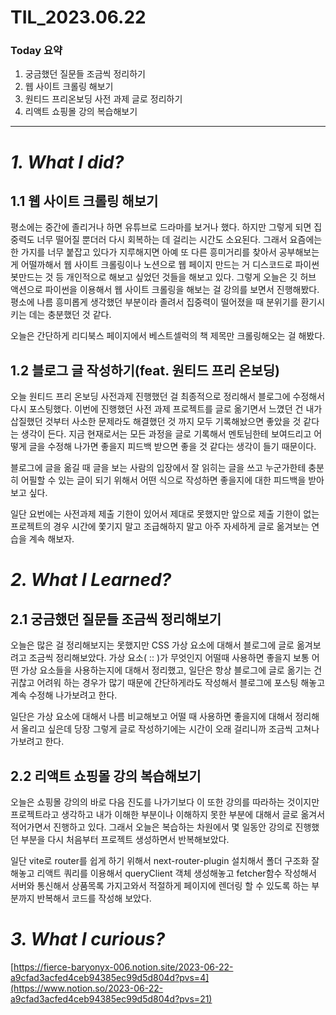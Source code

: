 # TIL_2023.06.22

### Today 요약

1. 궁금했던 질문들 조금씩 정리하기
2. 웹 사이트 크롤링 해보기
3. 원티드 프리온보딩 사전 과제 글로 정리하기
4. 리액트 쇼핑몰 강의 복습해보기

---

# **_1. What I did?_**

## 1.1 웹 사이트 크롤링 해보기

평소에는 중간에 졸리거나 하면 유튜브로 드라마를 보거나 했다. 하지만 그렇게 되면 집중력도 너무 떨어질 뿐더러 다시 회복하는 데 걸리는 시간도 소요된다. 그래서 요즘에는 한 가지를 너무 붙잡고 있다가 지루해지면 아예 또 다른 흥미거리를 찾아서 공부해보는 게 어떨까해서 웹 사이트 크롤링이나 노션으로 웹 페이지 만드는 거 디스코드로 파이썬 봇만드는 것 등 개인적으로 해보고 싶었던 것들을 해보고 있다. 그렇게 오늘은 깃 허브 액션으로 파이썬을 이용해서 웹 사이트 크롤링을 해보는 걸 강의를 보면서 진행해봤다. 평소에 나름 흥미롭게 생각했던 부분이라 졸려서 집중력이 떨어졌을 때 분위기를 환기시키는 데는 충분했던 것 같다.

오늘은 간단하게 리디북스 페이지에서 베스트셀럭의 책 제목만 크롤링해오는 걸 해봤다.

## 1.2 블로그 글 작성하기(feat. 원티드 프리 온보딩)

오늘 원티드 프리 온보딩 사전과제 진행했던 걸 최종적으로 정리해서 블로그에 수정해서 다시 포스팅했다. 이번에 진행했던 사전 과제 프로젝트를 글로 옮기면서 느꼈던 건 내가 삽질했던 것부터 사소한 문제라도 해결했던 것 까지 모두 기록해놨으면 좋았을 것 같다는 생각이 든다. 지금 현재로서는 모든 과정을 글로 기록해서 멘토님한테 보여드리고 어떻게 글을 수정해 나가면 좋을지 피드백 받으면 좋을 것 같다는 생각이 들기 때문이다.

블로그에 글을 옮길 때 글을 보는 사람의 입장에서 잘 읽히는 글을 쓰고 누군가한테 충분히 어필할 수 있는 글이 되기 위해서 어떤 식으로 작성하면 좋을지에 대한 피드백을 받아보고 싶다.

일단 요번에는 사전과제 제출 기한이 있어서 제대로 못했지만 앞으로 제출 기한이 없는 프로젝트의 경우 시간에 쫓기지 말고 조급해하지 말고 아주 자세하게 글로 옮겨보는 연습을 계속 해보자.

# _2. What I Learned?_

## 2.1 궁금했던 질문들 조금씩 정리해보기

오늘은 많은 걸 정리해보지는 못했지만 CSS 가상 요소에 대해서 블로그에 글로 옮겨보려고 조금씩 정리해보았다. 가상 요소( :: )가 무엇인지 어떨때 사용하면 좋을지 보통 어떤 가상 요소들을 사용하는지에 대해서 정리했고, 일단은 항상 블로그에 글로 옮기는 건 귀찮고 어려워 하는 경우가 많기 때문에 간단하게라도 작성해서 블로그에 포스팅 해놓고 계속 수정해 나가보려고 한다.

일단은 가상 요소에 대해서 나름 비교해보고 어떨 때 사용하면 좋을지에 대해서 정리해서 올리고 싶은데 당장 그렇게 글로 작성하기에는 시간이 오래 걸리니까 조금씩 고쳐나가보려고 한다.

## 2.2 리액트 쇼핑몰 강의 복습해보기

오늘은 쇼핑몰 강의의 바로 다음 진도를 나가기보다 이 또한 강의를 따라하는 것이지만 프로젝트라고 생각하고 내가 이해한 부분이나 이해하지 못한 부분에 대해서 글로 옮겨서 적어가면서 진행하고 있다. 그래서 오늘은 복습하는 차원에서 몇 일동안 강의로 진행했던 부분을 다시 처음부터 프로젝트 생성하면서 반복해보았다.

일단 vite로 router를 쉽게 하기 위해서 next-router-plugin 설치해서 폴더 구조화 잘 해놓고 리액트 쿼리를 이용해서 queryClient 객체 생성해놓고 fetcher함수 작성해서 서버와 통신해서 상품목록 가지고와서 적절하게 페이지에 렌더링 할 수 있도록 하는 부분까지 반복해서 코드를 작성해 보았다.

# _3. What I curious?_

[https://fierce-baryonyx-006.notion.site/2023-06-22-a9cfad3acfed4ceb94385ec99d5d804d?pvs=4](https://www.notion.so/2023-06-22-a9cfad3acfed4ceb94385ec99d5d804d?pvs=21)
